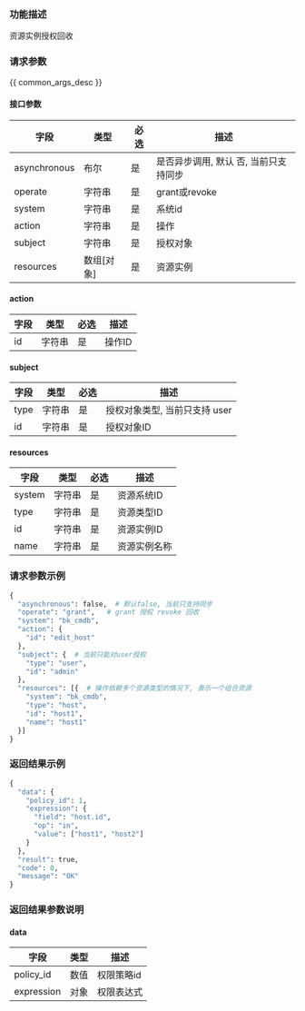 ### 功能描述

资源实例授权回收

### 请求参数

{{ common_args_desc }}

#### 接口参数

| 字段      |  类型      | 必选   |  描述      |
|-----------|------------|--------|------------|
| asynchronous |  布尔  | 是   | 是否异步调用, 默认 否, 当前只支持同步 |
| operate |  字符串   | 是   | grant或revoke |
| system |  字符串  | 是   | 系统id |
| action |  字符串   | 是   | 操作 |
| subject |  字符串   | 是   | 授权对象 |
| resources |  数组[对象]   | 是   | 资源实例 |

#### action

| 字段      |  类型      | 必选   |  描述      |
|-----------|------------|--------|------------|
| id    |  字符串  | 是   | 操作ID |

#### subject

| 字段      |  类型      | 必选   |  描述      |
|-----------|------------|--------|------------|
| type    |  字符串  | 是   | 授权对象类型, 当前只支持 user |
| id    |  字符串  | 是   | 授权对象ID |

#### resources

| 字段      |  类型      | 必选   |  描述      |
|-----------|------------|--------|------------|
| system |  字符串  | 是   | 资源系统ID |
| type |  字符串  | 是   | 资源类型ID |
| id | 字符串 | 是 | 资源实例ID |
| name | 字符串 | 是 | 资源实例名称 |

### 请求参数示例

```python
{
  "asynchronous": false,  # 默认false, 当前只支持同步
  "operate": "grant",   # grant 授权 revoke 回收
  "system": "bk_cmdb",
  "action": {
    "id": "edit_host"
  },
  "subject": {  # 当前只能对user授权
    "type": "user",
    "id": "admin"
  },
  "resources": [{  # 操作依赖多个资源类型的情况下, 表示一个组合资源
    "system": "bk_cmdb",
    "type": "host",
    "id": "host1",
    "name": "host1"
  }]
}
```

### 返回结果示例

```python
{
  "data": {
    "policy_id": 1,
    "expression": {
      "field": "host.id",
      "op": "in",
      "value": ["host1", "host2"]
    }
  },
  "result": true,
  "code": 0,
  "message": "OK"
}
```

### 返回结果参数说明

#### data

| 字段      | 类型      | 描述      |
|-----------|-----------|-----------|
| policy_id   | 数值     | 权限策略id |
| expression   | 对象     | 权限表达式 |
